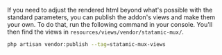 If you need to adjust the rendered html beyond what's possible with the standard parameters, you can
publish the addon's views and make them your own. To do that, run the following command in your
console. You'll then find the views in `resources/views/vendor/statamic-mux/`.

```sh
php artisan vendor:publish --tag=statamic-mux-views
```
